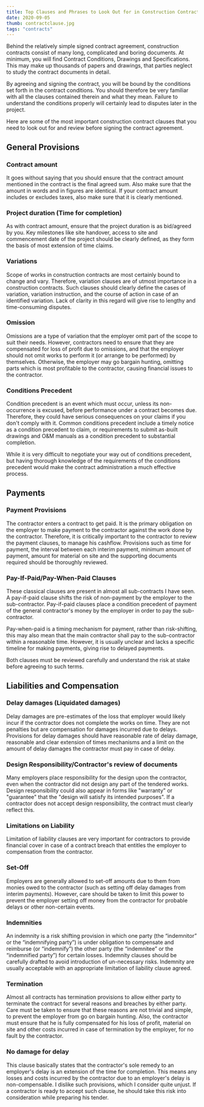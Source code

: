 ```yaml
---
title: Top Clauses and Phrases to Look Out for in Construction Contracts 
date: 2020-09-05
thumb: contractclause.jpg
tags: "contracts"
---
```

Behind the relatively simple signed contract agreement, construction contracts consist of many long, complicated and boring documents. At minimum, you will find Contract Conditions, Drawings and Specifications. This may make up thousands of papers and drawings, that parties neglect to study the contract documents in detail.

By agreeing and signing the contract, you will be bound by the conditions set forth in the contract conditions. You should therefore be very familiar with all the clauses contained therein and what they mean. Failure to understand the conditions properly will certainly lead to disputes later in the project.

Here are some of the most important construction contract clauses that you need to look out for and review before signing the contract agreement.

## General Provisions

### Contract amount

It goes without saying that you should ensure that the contract amount mentioned in the contract is the final agreed sum. Also make sure that the amount in words and in figures are identical. If your contract amount includes or excludes taxes, also make sure that it is clearly mentioned.

### Project duration (Time for completion)

As with contract amount, ensure that the project duration is as bid/agreed by you. Key milestones like site handover, access to site and commencement date of the project should be clearly defined, as they form the basis of most extension of time claims.

### Variations

Scope of works in construction contracts are most certainly bound to change and vary. Therefore, variation clauses are of utmost importance in a construction contracts. Such clauses should clearly define the cases of variation, variation instruction, and the course of action in case of an identified variation. Lack of clarity in this regard will give rise to lengthy and time-consuming disputes. 

### Omission

Omissions are a type of variation that the employer omit part of the scope to suit their needs. However, contractors need to ensure that they are compensated for loss of profit due to omissions, and that the employer should not omit works to perform it (or arrange to be performed) by themselves. Otherwise, the employer may go bargain hunting, omitting parts which is most profitable to the contractor, causing financial issues to the contractor.

### Conditions Precedent

Condition precedent is an event which must occur, unless its non-occurrence is excused, before performance under a contract becomes due. Therefore, they could have serious consequences on your claims if you don't comply with it. Common conditions precedent include a timely notice as a condition precedent to claim, or requirements to submit as-built drawings and O&M manuals as a condition precedent to substantial completion.

While it is very difficult to negotiate your way out of conditions precedent, but having thorough knowledge of the requirements of the conditions precedent would make the contract administration a much effective process.

## Payments

### Payment Provisions

The contractor enters a contract to get paid. It is the primary obligation on the employer to make payment to the contractor against the work done by the contractor. Therefore, it is critically important to the contractor to review the payment clauses, to manage his cashflow. Provisions such as time for payment, the interval between each interim payment, minimum amount of payment, amount for material on site and the supporting documents required should be thoroughly reviewed.

### Pay-If-Paid/Pay-When-Paid Clauses

These classical clauses are present in almost all sub-contracts I have seen. A pay-if-paid clause shifts the risk of non-payment by the employer to the sub-contractor. Pay-if-paid clauses place a condition precedent of payment of the general contractor's money by the employer in order to pay the sub-contractor.

Pay-when-paid is a timing mechanism for payment, rather than risk-shifting, this may also mean that the main contractor shall pay to the sub-contractor within a reasonable time. However, it is usually unclear and lacks a specific timeline for making payments, giving rise to delayed payments.

Both clauses must be reviewed carefully and understand the risk at stake before agreeing to such terms.

## Liabilities and Compensation

### Delay damages (Liquidated damages)

Delay damages are pre-estimates of the loss that employer would likely incur if the contractor does not complete the works on time. They are not penalties but are compensation for damages incurred due to delays. Provisions for delay damages should have reasonable rate of delay damage, reasonable and clear extension of times mechanisms and a limit on the amount of delay damages the contractor must pay in case of delay.

### Design Responsibility/Contractor's review of documents

Many employers place responsibility for the design upon the contractor, even when the contractor did not design any part of the tendered works. Design responsibility could also appear in forms like "warranty" or "guarantee" that the "design will satisfy its intended purposes". If a contractor does not accept design responsibility, the contract must clearly reflect this.

### Limitations on Liability

Limitation of liability clauses are very important for contractors to provide financial cover in case of a contract breach that entitles the employer to compensation from the contractor. 

### Set-Off

Employers are generally allowed to set-off amounts due to them from monies owed to the contractor (such as setting off delay damages from interim payments). However, care should be taken to limit this power to prevent the employer setting off money from the contractor for probable delays or other non-certain events.

### Indemnities

An indemnity is a risk shifting provision in which one party (the “indemnitor” or the “indemnifying party”) is under obligation to compensate and reimburse (or “indemnify”) the other party (the “indemnitee” or the “indemnified party”) for certain losses. Indemnity clauses should be carefully drafted to avoid introduction of un-necessary risks. Indemnity are usually acceptable with an appropriate limitation of liability clause agreed.

### Termination

Almost all contracts has termination provisions to allow either party to terminate the contract for several reasons and breaches by either party. Care must be taken to ensure that these reasons are not trivial and simple, to prevent the employer from go on bargain hunting. Also, the contractor must ensure that he is fully compensated for his loss of profit, material on site and other costs incurred in case of termination by the employer, for no fault by the contractor.

### No damage for delay

This clause basically states that the contractor's sole remedy to an employer's delay is an extension of the time for completion. This means any losses and costs incurred by the contractor due to an employer's delay is non-compensable. I dislike such provisions, which I consider quite unjust. If a contractor is ready to accept such clause, he should take this risk into consideration while preparing his tender.





  
